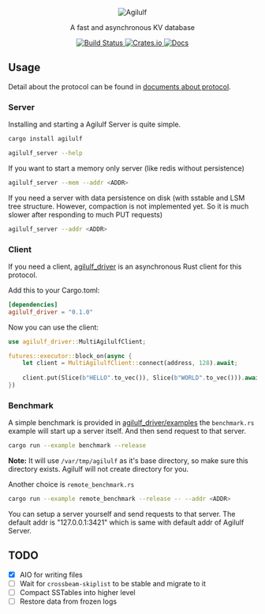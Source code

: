 <p align="center">
    <img src="https://upload.wikimedia.org/wikipedia/commons/4/42/Nuremberg_chronicles_f_150r_3.jpg" alt="Agilulf">
</p>

<p align="center">
    A fast and asynchronous KV database
</p>

<p align="center">
  <a href="https://travis-ci.com/YangKeao/Agilulf">
    <img alt="Build Status" src="https://travis-ci.com/YangKeao/Agilulf.svg?branch=master">
  </a>

  <a href="https://crates.io/crates/agilulf">
    <img alt="Crates.io" src="https://img.shields.io/crates/v/agilulf.svg">
  </a>
  
  <a href="https://yangkeao.github.io/Agilulf/agilulf/">
    <img alt="Docs" src="https://img.shields.io/badge/docs-current-success.svg">
  </a>
</p>

## Usage

Detail about the protocol can be found in [documents about protocol](https://github.com/YangKeao/Agilulf/tree/master/agilulf_protocol).

### Server

Installing and starting a Agilulf Server is quite simple.

```bash
cargo install agilulf

agilulf_server --help
```

If you want to start a memory only server (like redis without persistence)

```bash
agilulf_server --mem --addr <ADDR>
```

If you need a server with data persistence on disk (with sstable and LSM tree structure. However, compaction
is not implemented yet. So it is much slower after responding to much PUT requests)

```bash
agilulf_server --addr <ADDR>
```

### Client

If you need a client, [agilulf_driver](https://github.com/YangKeao/Agilulf/tree/master/agilulf_driver)
is an asynchronous Rust client for this protocol.

Add this to your Cargo.toml:

```toml
[dependencies]
agilulf_driver = "0.1.0"
```

Now you can use the client:

```rust
use agilulf_driver::MultiAgilulfClient;

futures::executor::block_on(async {
    let client = MultiAgilulfClient::connect(address, 128).await;
    
    client.put(Slice(b"HELLO".to_vec()), Slice(b"WORLD".to_vec())).await;
})
```

### Benchmark

A simple benchmark is provided in [agilulf_driver/examples](https://github.com/YangKeao/Agilulf/tree/master/agilulf_driver/examples)
the `benchmark.rs` example will start up a server itself. And then send request to that server.

```bash
cargo run --example benchmark --release
```

**Note:** It will use `/var/tmp/agilulf` as it's base directory, so make sure this directory exists. Agilulf will
not create directory for you.

Another choice is `remote_benchmark.rs`

```bash
cargo run --example remote_benchmark --release -- --addr <ADDR>
```

You can setup a server yourself and send requests to that server. The default addr is "127.0.0.1:3421" which
is same with default addr of Agilulf Server.

## TODO

- [x] AIO for writing files
- [ ] Wait for `crossbeam-skiplist` to be stable and migrate to it
- [ ] Compact SSTables into higher level
- [ ] Restore data from frozen logs